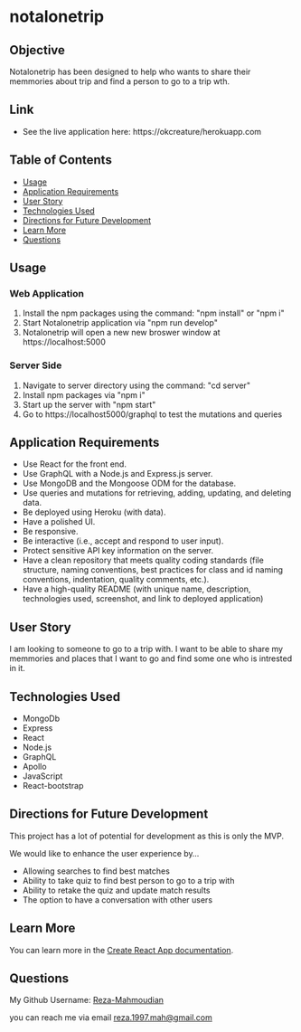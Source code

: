 # notalonetrip


## Objective

Notalonetrip has been designed to help who wants to share their memmories about trip and find a person to go to a trip wth.  

## Link

- See the live application here: https://okcreature/herokuapp.com

## Table of Contents
- [Usage](#usage)
- [Application Requirements](#application-requirements)
- [User Story](#user-story)
- [Technologies Used](#technologies-used)
- [Directions for Future Development](#directions-for-future-development)
- [Learn More](#learn-more)
- [Questions](#Questions)

## Usage
### Web Application
1. Install the npm packages using the command: "npm install" or "npm i"
2. Start Notalonetrip application via "npm run develop"
3. Notalonetrip will open a new new broswer window at https://localhost:5000

### Server Side
1. Navigate to server directory using the command: "cd server"
2. Install npm packages via "npm i"
3. Start up the server with "npm start"
4. Go to https://localhost5000/graphql to test the mutations and queries

## Application Requirements

- Use React for the front end.
- Use GraphQL with a Node.js and Express.js server.
- Use MongoDB and the Mongoose ODM for the database.
- Use queries and mutations for retrieving, adding, updating, and deleting data.
- Be deployed using Heroku (with data).
- Have a polished UI.
- Be responsive.
- Be interactive (i.e., accept and respond to user input).
- Protect sensitive API key information on the server.
- Have a clean repository that meets quality coding standards (file structure, naming conventions, best practices for class and id naming conventions, indentation, quality comments, etc.).
- Have a high-quality README (with unique name, description, technologies used, screenshot, and link to deployed application)

## User Story

I am looking to someone to go to a trip with. 
I want to be able to share my memmories and places that I want to go and find some one who is intrested in it.

## Technologies Used

- MongoDb
- Express
- React
- Node.js
- GraphQL
- Apollo
- JavaScript
- React-bootstrap


## Directions for Future Development

This project has a lot of potential for development as this is only the MVP. 

We would like to enhance the user experience by…

* Allowing searches to find best matches
* Ability to take quiz to find best person to go to a trip with
* Ability to retake the quiz and update match results
* The option to have a conversation with other users




## Learn More

You can learn more in the [Create React App documentation](https://facebook.github.io/create-react-app/docs/getting-started).

## Questions

My Github Username: [Reza-Mahmoudian](https://github.com/Reza-Mahmoudian)

you can reach me via email [reza.1997.mah@gmail.com](mailto:reza.1997.mah@gmail.com)
